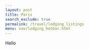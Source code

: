 ```yaml
---
layout: post 
title: Paris
search_exclude: true
permalink: /travel/lodging_listings
menu: nav/lodging_hotbar.html
---
```

Hello